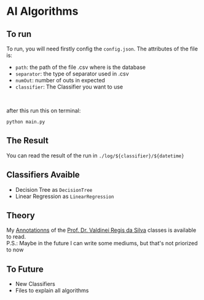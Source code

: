# AI Algorithms

## To run <br>

To run, you will need firstly config the ```config.json```. The attributes of the file is: <br>
- ```path```: the path of the file .csv where is the database
- ```separator```: the type of separator used in .csv
- ```numOut```: number of outs in expected
- ```classifier```: The Classifier you want to use
<br>

after this run this on terminal:

```
python main.py
```

## The Result

You can read the result of the run in ```./log/${classifier}/${datetime}``` 

## Classifiers Avaible

- Decision Tree as ```DecisionTree```
- Linear Regression as ```LinearRegression```

## Theory
My [Annotationns][Notion] of the [Prof. Dr. Valdinei Regis da Silva][Valdinei] classes is available to read.
<br/>
P.S.: Maybe in the future I can write some mediums, but that's not priorized to now
## To Future

- New Classifiers
- Files to explain all algorithms

[Notion]: https://gabrieljospin.notion.site/IA-Intelig-ncia-Artificial-df2bb409f6d847168c8b404d246fd4d9
[Valdinei]: https://bv.fapesp.br/pt/pesquisador/46047/valdinei-freire-da-silva/
